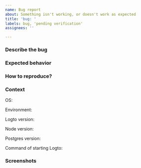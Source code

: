 ```yaml
---
name: Bug report
about: Something isn't working, or doesn't work as expected
title: 'bug: '
labels: bug, 'pending verification'
assignees: ''

---
```


<!--
  For non-English users:
  It's okay to post in your language, but remember to use English for the body (you can paste the result of Google Translate), and put everything else as attachments.
  Issues with a non-English body will be DIRECTLY CLOSED until it's updated.
-->

### Describe the bug
<!-- A clear and concise description of what the bug is. -->

### Expected behavior
<!-- A clear and concise description of what you expected to happen. -->

### How to reproduce?
<!-- A step-by-step reproduce process. A minimum repro repo is welcome. -->

### Context

OS: 
<!-- E.g. Docker, Docker Compose, local, etc. -->
Environment: 

Logto version: 

Node version:

Postgres version: 

Command of starting Logto: 

<!-- Optional -->
### Screenshots
<!-- If applicable, add screenshots to help explain your problem. -->
